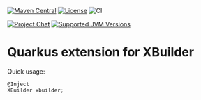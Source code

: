 [![Maven Central](https://img.shields.io/maven-central/v/io.github.project-openubl/quarkus-xbuilder)](https://search.maven.org/artifact/io.github.project-openubl/quarkus-xbuilder/)
[![License](https://img.shields.io/github/license/project-openubl/quarkus-xbuilder?logo=apache)](https://www.apache.org/licenses/LICENSE-2.0)
![CI](https://github.com/project-openubl/quarkus-xbuilder/workflows/CI/badge.svg)

[![Project Chat](https://img.shields.io/badge/zulip-join_chat-brightgreen.svg?style=for-the-badge&logo=zulip)](https://projectopenubl.zulipchat.com/)
[![Supported JVM Versions](https://img.shields.io/badge/JVM-11--17-brightgreen.svg?style=for-the-badge&logo=Java)](https://github.com/project-openubl/quarkus-xbuilder/actions/runs/472762588/)

# Quarkus extension for XBuilder

Quick usage:

```
@Inject
XBuilder xbuilder;
```

